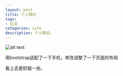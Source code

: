 ```yaml
---
layout: post
title: 个人随记
tags:
- 生活
categories: Life
description: 个人随记。
---
```





![alt text](http://b287.photo.store.qq.com/psb?/440982b8-1f1e-473c-b41d-b630005d5f65/IVD1PKDYNOGkJHIM8SOVlh0FW7Y1OO2VAvL4lQqMhQo!/b/dB8BAAAAAAAA&bo=gAJiA1YDgwQFGAo!&rf=viewer_4)

用bootstrap适配了一下手机，修改调整了一下页面的布局

看上去更舒服一些。





